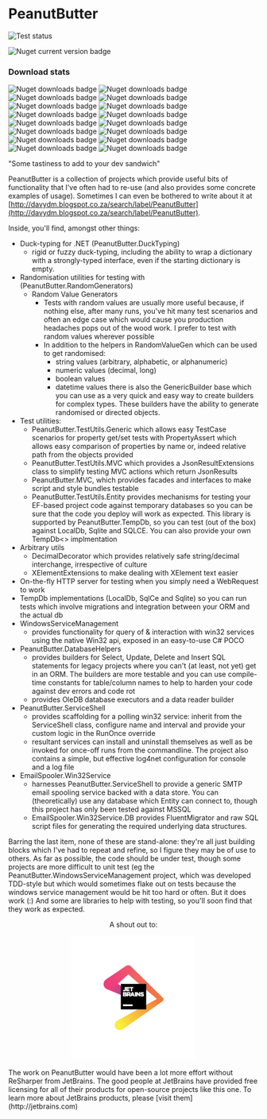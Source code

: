 PeanutButter
============
![Test status](https://github.com/fluffynuts/PeanutButter/workflows/Tests/badge.svg)

![Nuget current version badge](https://img.shields.io/nuget/v/PeanutButter.Utils)

### Download stats
![Nuget downloads badge](https://img.shields.io/nuget/dt/PeanutButter.Utils?label=Utils)
![Nuget downloads badge](https://img.shields.io/nuget/dt/PeanutButter.TrayIcon?label=TrayIcon)
![Nuget downloads badge](https://img.shields.io/nuget/dt/PeanutButter.INI?label=INI)
![Nuget downloads badge](https://img.shields.io/nuget/dt/PeanutButter.ServiceShell?label=ServiceShell)
![Nuget downloads badge](https://img.shields.io/nuget/dt/PeanutButter.WindowsServiceManagement?label=WindowsServiceManagement)
![Nuget downloads badge](https://img.shields.io/nuget/dt/PeanutButter.XmlUtils?label=XmlUtils)
![Nuget downloads badge](https://img.shields.io/nuget/dt/PeanutButter.RandomGenerators?label=RandomGenerators)
![Nuget downloads badge](https://img.shields.io/nuget/dt/PeanutButter.SimpleHttpServer?label=Utils)
![Nuget downloads badge](https://img.shields.io/nuget/dt/PeanutButter.DatabaseHelpers?label=DatabaseHelpers)
![Nuget downloads badge](https://img.shields.io/nuget/dt/PeanutButter.FluentMigrator?label=FluentMigrator)
![Nuget downloads badge](https://img.shields.io/nuget/dt/PeanutButter.TempDb.MySql.Data?label=TempDb.MySql.Data)
![Nuget downloads badge](https://img.shields.io/nuget/dt/PeanutButter.TempDb.Runner?label=TempDb.Runner)
![Nuget downloads badge](https://img.shields.io/nuget/dt/PeanutButter.TempDb.MySql.Connector?label=TempDb.MySql.Connector)
![Nuget downloads badge](https://img.shields.io/nuget/dt/PeanutButter.TempDb.LocalDb?label=TempDb.LocalDb)
![Nuget downloads badge](https://img.shields.io/nuget/dt/PeanutButter.TempDb.Sqlite?label=TempDb.Sqlite)
![Nuget downloads badge](https://img.shields.io/nuget/dt/PeanutButter.DuckTyping?label=DuckTyping)

"Some tastiness to add to your dev sandwich"

PeanutButter is a collection of projects which provide useful
bits of functionality that I've often had to re-use (and also
provides some concrete examples of usage). Sometimes I can even
be bothered to write about it at
[http://davydm.blogspot.co.za/search/label/PeanutButter](http://davydm.blogspot.co.za/search/label/PeanutButter).

Inside, you'll find, amongst other things:

* Duck-typing for .NET (PeanutButter.DuckTyping)
  - rigid or fuzzy duck-typing, including the ability
    to wrap a dictionary with a strongly-typed interface,
    even if the starting dictionary is empty.
* Randomisation utilities for testing with (PeanutButter.RandomGenerators)
  - Random Value Generators
    - Tests with random values are usually more useful because,
      if nothing else, after many runs, you've hit many test
      scenarios and often an edge case which would cause you
      production headaches pops out of the wood work. I prefer
      to test with random values wherever possible
    - In addition to the helpers in RandomValueGen which can
      be used to get randomised:
      - string values (arbitrary, alphabetic, or alphanumeric)
      - numeric values (decimal, long)
      - boolean values
      - datetime values
      there is also the GenericBuilder base which you can use
      as a very quick and easy way to create builders for
      complex types. These builders have the ability to generate
      randomised or directed objects.
* Test utilities:
  - PeanutButter.TestUtils.Generic which allows easy TestCase
    scenarios for property get/set tests with PropertyAssert
    which allows easy comparison of properties by name or, indeed
    relative path from the objects provided
  - PeanutButter.TestUtils.MVC which provides a JsonResultExtensions
    class to simplify testing MVC actions which return JsonResults
  - PeanutButter.MVC, which provides facades and interfaces to make
    script and style bundles testable
  - PeanutButter.TestUtils.Entity provides mechanisms for testing
    your EF-based project code against temporary databases
    so you can be sure that the code you deploy will work as expected.
    This library is supported by PeanutButter.TempDb, so you can test
    (out of the box) against LocalDb, Sqlite and SQLCE. You can also
    provide your own TempDb<> implmentation
* Arbitrary utils
  - DecimalDecorator which provides relatively safe string/decimal
    interchange, irrespective of culture
  - XElementExtensions to make dealing with XElement text easier
* On-the-fly HTTP server for testing when you simply need a WebRequest
    to work
* TempDb implementations (LocalDb, SqlCe and Sqlite) so you can run
    tests which involve migrations and integration between your ORM
    and the actual db
* WindowsServiceManagement
  - provides functionality for query of & interaction with win32
    services using the native Win32 api, exposed in an easy-to-use
    C# POCO
* PeanutButter.DatabaseHelpers
  - provides builders for Select, Update, Delete and Insert SQL
    statements for legacy projects where you can't (at least, not
    yet) get in an ORM. The builders are more testable and you can
    use compile-time constants for table/column names to help to
    harden your code against dev errors and code rot
  - provides OleDB database executors and a data reader builder
* PeanutButter.ServiceShell
  - provides scaffolding for a polling win32 service: inherit
    from the ServiceShell class, configure name and interval
    and provide your custom logic in the RunOnce override
  - resultant services can install and uninstall themselves as
    well as be invoked for once-off runs from the commandline.
    The project also contains a simple, but effective log4net
    configuration for console and a log file
* EmailSpooler.Win32Service
  - harnesses PeanutButter.ServiceShell to provide a generic
    SMTP email spooling service backed with a data store. You
    can (theoretically) use any database which Entity can connect
    to, though this project has only been tested against MSSQL
  - EmailSpooler.Win32Service.DB provides FluentMigrator and
    raw SQL script files for generating the required underlying
    data structures.

Barring the last item, none of these are stand-alone: they're all
just building blocks which I've had to repeat and refine, so I
figure they may be of use to others. As far as possible, the code
should be under test, though some projects are more difficult to
unit test (eg the PeanutButter.WindowsServiceManagement project,
which was developed TDD-style but which would sometimes flake out
on tests because the windows service management would be hit too hard
or often. But it does work (:) And some are libraries to help with
testing, so you'll soon find that they work as expected.

<center>A shout out to:

![Jetbrains Logo](logo_JetBrains_4.png)
</center>
The work on PeanutButter would have been a lot more effort without
ReSharper from JetBrains. The good people at JetBrains have provided
free licensing for all of their products for open-source projects like
this one. To learn more about JetBrains products, please [visit them](http://jetbrains.com)
